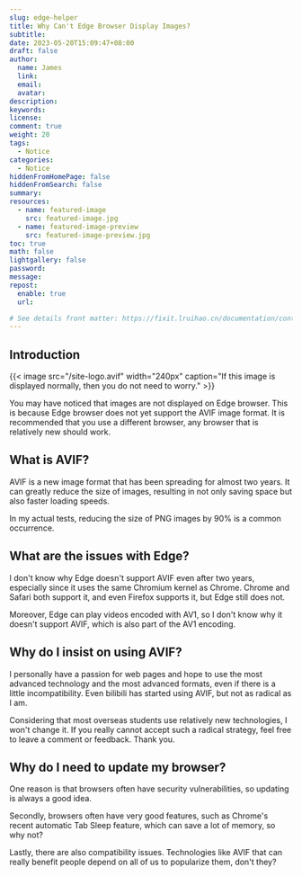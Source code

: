 ```yaml
---
slug: edge-helper
title: Why Can't Edge Browser Display Images?
subtitle:
date: 2023-05-20T15:09:47+08:00
draft: false
author:
  name: James
  link:
  email:
  avatar:
description:
keywords:
license:
comment: true
weight: 20
tags:
  - Notice
categories:
  - Notice
hiddenFromHomePage: false
hiddenFromSearch: false
summary:
resources:
  - name: featured-image
    src: featured-image.jpg
  - name: featured-image-preview
    src: featured-image-preview.jpg
toc: true
math: false
lightgallery: false
password:
message:
repost:
  enable: true
  url:

# See details front matter: https://fixit.lruihao.cn/documentation/content-management/introduction/#front-matter
---
```


<!--more-->

## Introduction

{{< image src="/site-logo.avif" width="240px" caption="If this image is displayed normally, then you do not need to worry." >}}

You may have noticed that images are not displayed on Edge browser. This is because Edge browser does not yet support the AVIF image format. It is recommended that you use a different browser, any browser that is relatively new should work.

## What is AVIF?

AVIF is a new image format that has been spreading for almost two years. It can greatly reduce the size of images, resulting in not only saving space but also faster loading speeds.

In my actual tests, reducing the size of PNG images by 90% is a common occurrence.

## What are the issues with Edge?

I don't know why Edge doesn't support AVIF even after two years, especially since it uses the same Chromium kernel as Chrome. Chrome and Safari both support it, and even Firefox supports it, but Edge still does not.

Moreover, Edge can play videos encoded with AV1, so I don't know why it doesn't support AVIF, which is also part of the AV1 encoding.

## Why do I insist on using AVIF?

I personally have a passion for web pages and hope to use the most advanced technology and the most advanced formats, even if there is a little incompatibility. Even bilibili has started using AVIF, but not as radical as I am.

Considering that most overseas students use relatively new technologies, I won't change it. If you really cannot accept such a radical strategy, feel free to leave a comment or feedback. Thank you.

## Why do I need to update my browser?

One reason is that browsers often have security vulnerabilities, so updating is always a good idea.

Secondly, browsers often have very good features, such as Chrome's recent automatic Tab Sleep feature, which can save a lot of memory, so why not?

Lastly, there are also compatibility issues. Technologies like AVIF that can really benefit people depend on all of us to popularize them, don't they?